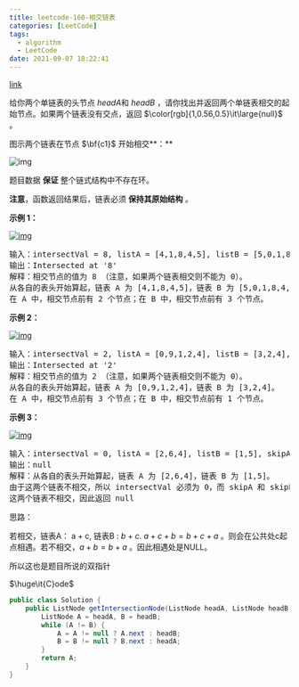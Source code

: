 ```yaml
---
title: leetcode-160-相交链表
categories: [LeetCode]
tags:
  - algorithm
  - LeetCode
date: 2021-09-07 18:22:41
---
```


[link](https://leetcode-cn.com/problems/intersection-of-two-linked-lists/)

给你两个单链表的头节点 $\textit{headA}$和 $\textit{headB}$ ，请你找出并返回两个单链表相交的起始节点。如果两个链表没有交点，返回 $\color[rgb]{1,0.56,0.5}\it\large{null}$ 。

图示两个链表在节点 $\bf{c1}$ 开始相交**：**

![img](https://gitee.com/cao_ziqiang/img/raw/master/20210907191042.png)

题目数据 **保证** 整个链式结构中不存在环。

**注意**，函数返回结果后，链表必须 **保持其原始结构** 。

**示例 1：**

[![img](https://gitee.com/cao_ziqiang/img/raw/master/20210907191056.png)](https://gitee.com/cao_ziqiang/img/raw/master/20210907191056.png)

<pre>
输入：intersectVal = 8, listA = [4,1,8,4,5], listB = [5,0,1,8,4,5], skipA = 2, skipB = 3
输出：Intersected at '8'
解释：相交节点的值为 8 （注意，如果两个链表相交则不能为 0）。
从各自的表头开始算起，链表 A 为 [4,1,8,4,5]，链表 B 为 [5,0,1,8,4,5]。
在 A 中，相交节点前有 2 个节点；在 B 中，相交节点前有 3 个节点。
</pre>

**示例 2：**

[![img](https://gitee.com/cao_ziqiang/img/raw/master/20210907191232.png)](https://assets.leetcode.com/uploads/2018/12/13/160_example_2.png)



<pre>
输入：intersectVal = 2, listA = [0,9,1,2,4], listB = [3,2,4], skipA = 3, skipB = 1
输出：Intersected at '2'
解释：相交节点的值为 2 （注意，如果两个链表相交则不能为 0）。
从各自的表头开始算起，链表 A 为 [0,9,1,2,4]，链表 B 为 [3,2,4]。
在 A 中，相交节点前有 3 个节点；在 B 中，相交节点前有 1 个节点。
</pre>

**示例 3：**

[![img](https://gitee.com/cao_ziqiang/img/raw/master/20210907191516.png)](https://assets.leetcode.com/uploads/2018/12/13/160_example_3.png)

<pre>
输入：intersectVal = 0, listA = [2,6,4], listB = [1,5], skipA = 3, skipB = 2
输出：null
解释：从各自的表头开始算起，链表 A 为 [2,6,4]，链表 B 为 [1,5]。
由于这两个链表不相交，所以 intersectVal 必须为 0，而 skipA 和 skipB 可以是任意值。
这两个链表不相交，因此返回 null 
</pre>

思路：

若相交，链表A： $\mathrm a + \mathrm c$, 链表B : $b+c$. $a+c+b= b+c+a$ 。则会在公共处c起点相遇。若不相交，$a +b = b+a$ 。因此相遇处是NULL。

所以这也是题目所说的双指针

$\huge\it{C}ode$

```java
public class Solution {
    public ListNode getIntersectionNode(ListNode headA, ListNode headB) {
        ListNode A = headA, B = headB;
        while (A != B) {
            A = A != null ? A.next : headB;
            B = B != null ? B.next : headA;
        }
        return A;
    }
}
```

